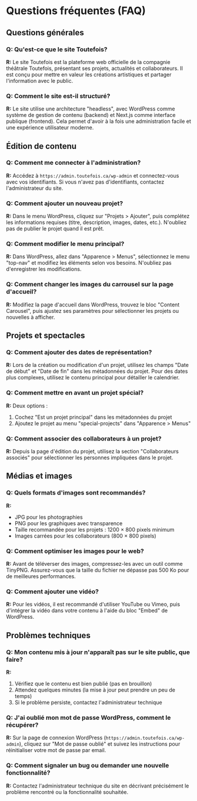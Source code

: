 # Questions fréquentes (FAQ)

## Questions générales

### Q: Qu'est-ce que le site Toutefois?

**R:** Le site Toutefois est la plateforme web officielle de la compagnie théâtrale Toutefois, présentant ses projets, actualités et collaborateurs. Il est conçu pour mettre en valeur les créations artistiques et partager l'information avec le public.

### Q: Comment le site est-il structuré?

**R:** Le site utilise une architecture "headless", avec WordPress comme système de gestion de contenu (backend) et Next.js comme interface publique (frontend). Cela permet d'avoir à la fois une administration facile et une expérience utilisateur moderne.

## Édition de contenu

### Q: Comment me connecter à l'administration?

**R:** Accédez à `https://admin.toutefois.ca/wp-admin` et connectez-vous avec vos identifiants. Si vous n'avez pas d'identifiants, contactez l'administrateur du site.

### Q: Comment ajouter un nouveau projet?

**R:** Dans le menu WordPress, cliquez sur "Projets > Ajouter", puis complétez les informations requises (titre, description, images, dates, etc.). N'oubliez pas de publier le projet quand il est prêt.

### Q: Comment modifier le menu principal?

**R:** Dans WordPress, allez dans "Apparence > Menus", sélectionnez le menu "top-nav" et modifiez les éléments selon vos besoins. N'oubliez pas d'enregistrer les modifications.

### Q: Comment changer les images du carrousel sur la page d'accueil?

**R:** Modifiez la page d'accueil dans WordPress, trouvez le bloc "Content Carousel", puis ajustez ses paramètres pour sélectionner les projets ou nouvelles à afficher.

## Projets et spectacles

### Q: Comment ajouter des dates de représentation?

**R:** Lors de la création ou modification d'un projet, utilisez les champs "Date de début" et "Date de fin" dans les métadonnées du projet. Pour des dates plus complexes, utilisez le contenu principal pour détailler le calendrier.

### Q: Comment mettre en avant un projet spécial?

**R:** Deux options :

1. Cochez "Est un projet principal" dans les métadonnées du projet
2. Ajoutez le projet au menu "special-projects" dans "Apparence > Menus"

### Q: Comment associer des collaborateurs à un projet?

**R:** Depuis la page d'édition du projet, utilisez la section "Collaborateurs associés" pour sélectionner les personnes impliquées dans le projet.

## Médias et images

### Q: Quels formats d'images sont recommandés?

**R:**

- JPG pour les photographies
- PNG pour les graphiques avec transparence
- Taille recommandée pour les projets : 1200 × 800 pixels minimum
- Images carrées pour les collaborateurs (800 × 800 pixels)

### Q: Comment optimiser les images pour le web?

**R:** Avant de téléverser des images, compressez-les avec un outil comme TinyPNG. Assurez-vous que la taille du fichier ne dépasse pas 500 Ko pour de meilleures performances.

### Q: Comment ajouter une vidéo?

**R:** Pour les vidéos, il est recommandé d'utiliser YouTube ou Vimeo, puis d'intégrer la vidéo dans votre contenu à l'aide du bloc "Embed" de WordPress.

## Problèmes techniques

### Q: Mon contenu mis à jour n'apparaît pas sur le site public, que faire?

**R:**

1. Vérifiez que le contenu est bien publié (pas en brouillon)
2. Attendez quelques minutes (la mise à jour peut prendre un peu de temps)
3. Si le problème persiste, contactez l'administrateur technique

### Q: J'ai oublié mon mot de passe WordPress, comment le récupérer?

**R:** Sur la page de connexion WordPress (`https://admin.toutefois.ca/wp-admin`), cliquez sur "Mot de passe oublié" et suivez les instructions pour réinitialiser votre mot de passe par email.

### Q: Comment signaler un bug ou demander une nouvelle fonctionnalité?

**R:** Contactez l'administrateur technique du site en décrivant précisément le problème rencontré ou la fonctionnalité souhaitée.
